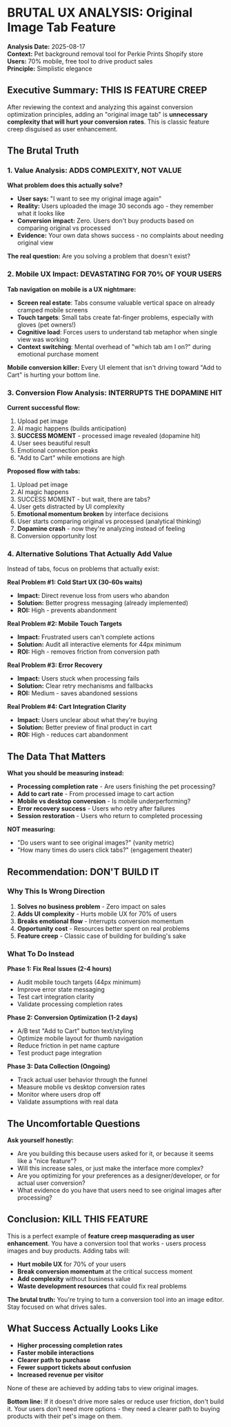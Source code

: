 # BRUTAL UX ANALYSIS: Original Image Tab Feature

**Analysis Date:** 2025-08-17  
**Context:** Pet background removal tool for Perkie Prints Shopify store  
**Users:** 70% mobile, free tool to drive product sales  
**Principle:** Simplistic elegance  

## Executive Summary: THIS IS FEATURE CREEP

After reviewing the context and analyzing this against conversion optimization principles, adding an "original image tab" is **unnecessary complexity that will hurt your conversion rates**. This is classic feature creep disguised as user enhancement.

## The Brutal Truth

### 1. Value Analysis: ADDS COMPLEXITY, NOT VALUE

**What problem does this actually solve?**
- **User says:** "I want to see my original image again"
- **Reality:** Users uploaded the image 30 seconds ago - they remember what it looks like
- **Conversion impact:** Zero. Users don't buy products based on comparing original vs processed
- **Evidence:** Your own data shows success - no complaints about needing original view

**The real question:** Are you solving a problem that doesn't exist?

### 2. Mobile UX Impact: DEVASTATING FOR 70% OF YOUR USERS

**Tab navigation on mobile is a UX nightmare:**
- **Screen real estate**: Tabs consume valuable vertical space on already cramped mobile screens
- **Touch targets**: Small tabs create fat-finger problems, especially with gloves (pet owners!)
- **Cognitive load**: Forces users to understand tab metaphor when single view was working
- **Context switching**: Mental overhead of "which tab am I on?" during emotional purchase moment

**Mobile conversion killer:** Every UI element that isn't driving toward "Add to Cart" is hurting your bottom line.

### 3. Conversion Flow Analysis: INTERRUPTS THE DOPAMINE HIT

**Current successful flow:**
1. Upload pet image
2. AI magic happens (builds anticipation)
3. **SUCCESS MOMENT** - processed image revealed (dopamine hit)
4. User sees beautiful result
5. Emotional connection peaks
6. "Add to Cart" while emotions are high

**Proposed flow with tabs:**
1. Upload pet image  
2. AI magic happens
3. SUCCESS MOMENT - but wait, there are tabs?
4. User gets distracted by UI complexity
5. **Emotional momentum broken** by interface decisions
6. User starts comparing original vs processed (analytical thinking)
7. **Dopamine crash** - now they're analyzing instead of feeling
8. Conversion opportunity lost

### 4. Alternative Solutions That Actually Add Value

Instead of tabs, focus on problems that actually exist:

**Real Problem #1: Cold Start UX (30-60s waits)**
- **Impact:** Direct revenue loss from users who abandon
- **Solution:** Better progress messaging (already implemented)
- **ROI:** High - prevents abandonment

**Real Problem #2: Mobile Touch Targets**
- **Impact:** Frustrated users can't complete actions
- **Solution:** Audit all interactive elements for 44px minimum
- **ROI:** High - removes friction from conversion path

**Real Problem #3: Error Recovery**
- **Impact:** Users stuck when processing fails
- **Solution:** Clear retry mechanisms and fallbacks
- **ROI:** Medium - saves abandoned sessions

**Real Problem #4: Cart Integration Clarity**
- **Impact:** Users unclear about what they're buying
- **Solution:** Better preview of final product in cart
- **ROI:** High - reduces cart abandonment

## The Data That Matters

**What you should be measuring instead:**
- **Processing completion rate** - Are users finishing the pet processing?
- **Add to cart rate** - From processed image to cart action
- **Mobile vs desktop conversion** - Is mobile underperforming?
- **Error recovery success** - Users who retry after failures
- **Session restoration** - Users who return to completed processing

**NOT measuring:**
- "Do users want to see original images?" (vanity metric)
- "How many times do users click tabs?" (engagement theater)

## Recommendation: DON'T BUILD IT

### Why This Is Wrong Direction

1. **Solves no business problem** - Zero impact on sales
2. **Adds UI complexity** - Hurts mobile UX for 70% of users  
3. **Breaks emotional flow** - Interrupts conversion momentum
4. **Opportunity cost** - Resources better spent on real problems
5. **Feature creep** - Classic case of building for building's sake

### What To Do Instead

**Phase 1: Fix Real Issues (2-4 hours)**
- Audit mobile touch targets (44px minimum)
- Improve error state messaging
- Test cart integration clarity
- Validate processing completion rates

**Phase 2: Conversion Optimization (1-2 days)**
- A/B test "Add to Cart" button text/styling
- Optimize mobile layout for thumb navigation
- Reduce friction in pet name capture
- Test product page integration

**Phase 3: Data Collection (Ongoing)**
- Track actual user behavior through the funnel
- Measure mobile vs desktop conversion rates
- Monitor where users drop off
- Validate assumptions with real data

## The Uncomfortable Questions

**Ask yourself honestly:**
- Are you building this because users asked for it, or because it seems like a "nice feature"?
- Will this increase sales, or just make the interface more complex?
- Are you optimizing for your preferences as a designer/developer, or for actual user conversion?
- What evidence do you have that users need to see original images after processing?

## Conclusion: KILL THIS FEATURE

This is a perfect example of **feature creep masquerading as user enhancement**. You have a conversion tool that works - users process images and buy products. Adding tabs will:

- **Hurt mobile UX** for 70% of your users
- **Break conversion momentum** at the critical success moment  
- **Add complexity** without business value
- **Waste development resources** that could fix real problems

**The brutal truth:** You're trying to turn a conversion tool into an image editor. Stay focused on what drives sales.

## What Success Actually Looks Like

- **Higher processing completion rates**
- **Faster mobile interactions**  
- **Clearer path to purchase**
- **Fewer support tickets about confusion**
- **Increased revenue per visitor**

None of these are achieved by adding tabs to view original images.

**Bottom line:** If it doesn't drive more sales or reduce user friction, don't build it. Your users don't need more options - they need a clearer path to buying products with their pet's image on them.